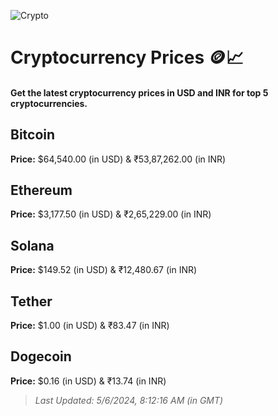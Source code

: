 
![Crypto](https://www.techguide.com.au/wp-content/uploads/2020/11/crypto3.jpeg)

# Cryptocurrency Prices 🪙📈

#### Get the latest cryptocurrency prices in USD and INR for top 5 cryptocurrencies.

## Bitcoin

**Price:** $64,540.00 (in USD) & ₹53,87,262.00 (in INR)

## Ethereum

**Price:** $3,177.50 (in USD) & ₹2,65,229.00 (in INR)

## Solana

**Price:** $149.52 (in USD) & ₹12,480.67 (in INR)

## Tether

**Price:** $1.00 (in USD) & ₹83.47 (in INR)

## Dogecoin

**Price:** $0.16 (in USD) & ₹13.74 (in INR)

> _Last Updated: 5/6/2024, 8:12:16 AM (in GMT)_
